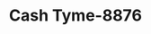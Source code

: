 ---
f_zip-code: 41056
f_state-code: KY
title: Cash Tyme-8876
f_phone: 606-563-7874
f_city-only: Maysville
f_address: 1116 Us Highway 68 Maysville
f_location-unique-id: '8876'
slug: cash-tyme-8876
updated-on: '2024-05-30T13:46:58.046Z'
created-on: '2024-05-30T13:36:59.803Z'
published-on: '2024-05-30T13:54:32.469Z'
f_city-state: cms/city/maysville-ky.md
f_company: cms/company/cash-tyme.md
f_state: cms/state/kentucky.md
layout: '[payday-loan].html'
tags: payday-loan
---